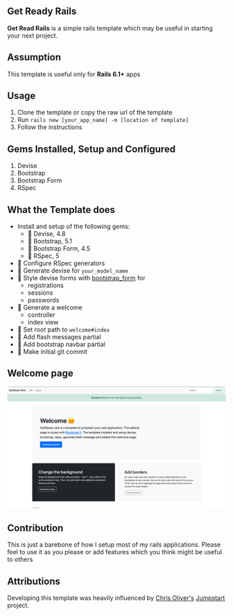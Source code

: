 ## Get Ready Rails
**Get Read Rails** is a simple rails template which may be useful in starting your next project.

## Assumption
This template is useful only for **Rails 6.1+** apps

## Usage
1. Clone the template or copy the raw url of the template
2. Run `rails new [your_app_name] -m [location of template]`
3. Follow the instructions

## Gems Installed, Setup and Configured
1. Devise
2. Bootstrap
3. Bootstrap Form
4. RSpec

## What the Template does
- Install and setup of the following gems:
  - 🎊 Devise, 4.8
  - 🎊 Bootstrap, 5.1
  - 🎊 Bootstrap Form, 4.5
  - 🎊 RSpec, 5
- 🎊 Configure RSpec generators
- 🎊 Generate devise for `your_model_name`
- 🎊 Style devise forms with [bootstrap_form](https://github.com/bootstrap-ruby/bootstrap_form) for 
    - registrations
    - sessions
    - passwords 
- 🎊 Generate a welcome 
    - controller
    - index view
- 🎊 Set root path to `welcome#index`
- 🎊 Add flash messages partial
- 🎊 Add bootstrap navbar partial
- 🎊 Make initial git commit

## Welcome page
![Welcome Page](https://github.com/earnestaddae/get_ready/blob/main/get_ready_rails.png)

## Contribution
This is just a barebone of how I setup most of my rails applications. Please feel to use it as you please or add features which you think might be useful to others

## Attributions
Developing this template was heavily influenced by [Chris Oliver's](https://github.com/excid3) [Jumpstart](https://github.com/excid3/jumpstart) project.

